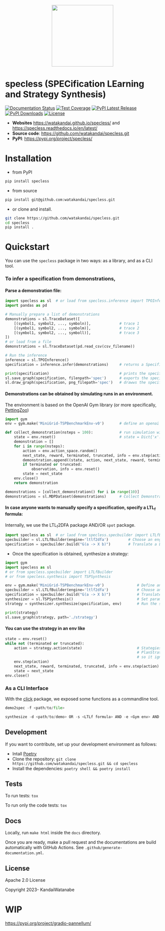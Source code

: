 
<p align="center">
    <img src="https://github.com/watakandai/specless/assets/11141442/315fc857-aa58-46a3-89a9-bdbbf7c68fcf" width="200" height="200">
</p>


# specless (SPECification LEarning and Strategy Synthesis)

[![Documentation Status](https://readthedocs.org/projects/specless/badge/?version=latest)](https://specless.readthedocs.io/en/latest/?badge=latest)
[![Test Coverage](https://img.shields.io/endpoint?url=https://gist.githubusercontent.com/watakandai/5f5c84f28e80b29f2f9ce92300859446/raw/covbadge.json)](https://img.shields.io/endpoint?url=https://gist.githubusercontent.com/watakandai/5f5c84f28e80b29f2f9ce92300859446/raw/covbadge.json)
[![PyPI Latest Release](https://img.shields.io/pypi/v/specless)](https://pypi.org/project/specless/)
[![PyPI Downloads](https://img.shields.io/pypi/dm/specless)](https://pypi.org/project/specless/)
[![License](https://img.shields.io/badge/License-Apache_2.0-blue.svg)](https://opensource.org/licenses/Apache-2.0)



- **Websites** https://watakandai.github.io/specless/ and https://specless.readthedocs.io/en/latest/
- **Source code**: https://github.com/watakandai/specless.git
- **PyPI**: https://pypi.org/project/specless/


# Installation

- from PyPI

```bash
pip install specless
```

- from source
```bash
pip install git@github.com:watakandai/specless.git
```

- or clone and install.
```bash
git clone https://github.com/watakandai/specless.git
cd specless
pip install .
```

# Quickstart

You can use the `specless` package in two ways: as a library, and as a CLI tool.



### To infer a specification from demonstrations,

#### Parse a demonstration file:
```python
import specless as sl  # or load from specless.inference import TPOInference
import pandas as pd

# Manually prepare a list of demonstrations
demonstrations = sl.TraceDataset([
    [(symbol1, symbol2, ..., symboln)],             # trace 1
    [(symbol1, symbol2, ..., symbolm)],             # trace 2
    [(symbol1, symbol2, ..., symboll)],             # trace 3
])
# or load from a file
demonstrations = sl.TraceDataset(pd.read_csv(csv_filename))

# Run the inference
inference = sl.TPOInference()
specification = inference.infer(demonstrations)     # returns a Specification

print(specification)                                # prints the specification
sl.save_graph(specification, filenpath='spec')      # exports the specification to a file
sl.draw_graph(specification, png_filepath='spec')   # drawws the specification to a file
```

#### Demonstrations can be obtained by simulating runs in an environment.
The environment is based on the OpenAI Gym library (or more specifically, [PettingZoo](https://pettingzoo.farama.org/index.html))
```python
import gym
env = gym.make('MiniGrid-TSPBenchmarkEnv-v0')       # define an openai gym env

def collect_demonstration(nsteps = 100):            # run simulation with random actions
    state = env.reset()                             # state = Dict{'x': gym.spaces.Space(), 'label': gym.spaces.Text()}
    demonstration = []
    for i in range(nsteps):
        action = env.action_space.random()
        next_state, reward, terminated, truncated, info = env.step(action)
        demonstration.append((state, action, next_state, reward, terminated, truncated, info))
        if terminated or truncated:
            observation, info = env.reset()
        state = next_state
    env.close()
    return demonstration

demonstrations = [collect_demonstration() for i in range(10)]
demonstrations = sl.MDPDataset(demonstrations)      # Collect Demonstrations
```

#### In case anyone wants to manually specify a specification, specify a LTL<sub>f</sub> formula:
Internally, we use the LTL<sub>f</sub>2DFA package AND/OR `spot` package.
```python
import specless as sl  # or laod from specless.specbuilder import LTLfBuilder
specbuilder = sl.LTLfBuilder(engine='ltlf2dfa')         # Choose an engine
specification = specbuilder.build("G(a -> X b)")        # Translate a LTLf formula to specification class
```


- Once the specification is obtained, synthesize a strategy:
```python
import gym
import specless as sl
# or from specless.specbuilder import LTLfBuilder
# or from specless.synthesis import TSPSynthesis

env = gym.make('MiniGrid-TSPBenchmarkEnv-v0')               # Define an env
specbuilder = sl.LTLfBuilder(engine='ltlf2dfa')             # Choose an engine
specification = specbuilder.build("G(a -> X b)")            # Translate a LTLf formula to specification class
synthesizer = sl.TSPSynthesis()                             # Set parameters at initialization
strategy = synthesizer.synthesize(specification, env)       # Run the synthesis Algorithm

print(strategy)
sl.save_graph(strategy, path='./strategy')
```

#### You can use the strategy in an env like
```python
state = env.reset()
while not (terminated or truncated):
    action = strategy.action(state)                         # Stategies in general should make decision based on an observed state
                                                            # PlanStrategy class is a feedforward strategy (precomputed plan)
                                                            # so it ignores whatever state it observes.
    env.step(action)
    next_state, reward, terminated, truncated, info = env.step(action)
    state = next_state
env.close()
```

### As a CLI Interface
With the [click](https://click.palletsprojects.com/en/8.1.x/) package, we exposed some functions as a commandline tool.

```python
demo2spec -f <path/to/file>
```

```python
synthesize -d <path/to/demo> OR -s <LTLf formula> AND -e <Gym env> AND -p <path/to/param>
```



## Development

If you want to contribute, set up your development environment as follows:

- Intall [Poetry](https://python-poetry.org)
- Clone the repository: `git clone https://github.com/watakandai/specless.git && cd specless`
- Install the dependencies: `poetry shell && poetry install`

## Tests

To run tests: `tox`

To run only the code tests: `tox`

## Docs

Locally, run `make html` inside the `docs` directory.

Once you are ready, make a pull request and the documentations are build automatically with GitHub Actions.
See `.github/generate-documentation.yml`.

## License

Apache 2.0 License

Copyright 2023- KandaiWatanabe



# WIP
https://pypi.org/project/gradio-pannellum/
